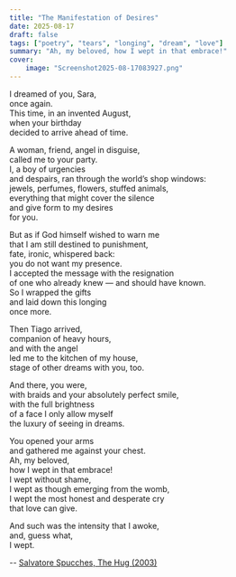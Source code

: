 ```yaml
---
title: "The Manifestation of Desires"
date: 2025-08-17
draft: false
tags: ["poetry", "tears", "longing", "dream", "love"]
summary: "Ah, my beloved, how I wept in that embrace!"
cover:
    image: "Screenshot2025-08-17083927.png"
---
```


I dreamed of you, Sara,<br>
once again.<br>
This time, in an invented August,<br>
when your birthday<br>
decided to arrive ahead of time.<br>

A woman, friend, angel in disguise,<br>
called me to your party.<br>
I, a boy of urgencies<br>
and despairs, ran through the world’s shop windows:<br>
jewels, perfumes, flowers, stuffed animals,<br>
everything that might cover the silence<br>
and give form to my desires<br>
for you.<br>

But as if God himself wished to warn me<br>
that I am still destined to punishment,<br>
fate, ironic, whispered back:<br>
you do not want my presence.<br>
I accepted the message with the resignation<br>
of one who already knew — and should have known.<br>
So I wrapped the gifts<br>
and laid down this longing<br>
once more.<br>

Then Tiago arrived,<br>
companion of heavy hours,<br>
and with the angel<br>
led me to the kitchen of my house,<br>
stage of other dreams with you, too.<br>

And there, you were,<br>
with braids and your absolutely perfect smile,<br>
with the full brightness<br>
of a face I only allow myself<br>
the luxury of seeing in dreams.<br>

You opened your arms<br>
and gathered me against your chest.<br>
Ah, my beloved,<br>
how I wept in that embrace!<br>
I wept without shame,<br>
I wept as though emerging from the womb,<br>
I wept the most honest and desperate cry<br>
that love can give.<br>

And such was the intensity that I awoke,<br>
and, guess what,<br>
I wept.

--
[Salvatore Spucches, The Hug (2003)](https://www.artmajeur.com/salvatore-spucches/en/artworks/7268794/the-hug)